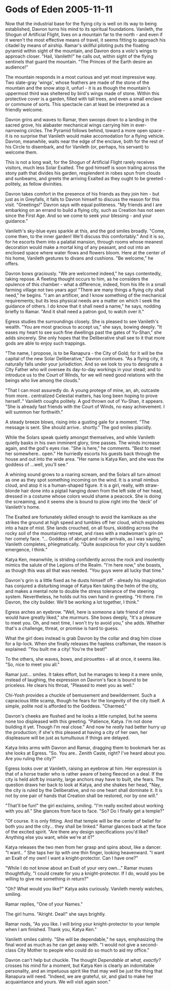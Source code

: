 <!-- TITLE: Gods of Eden 2005-11-11 -->
<!-- SUBTITLE: A game log for Gods of Eden -->

# Gods of Eden 2005-11-11

Now that the industrial base for the flying city is well on its way to being established, Davron turns his mind to its spiritual foundations. Vanileth, the Shogun of Artificial Flight, lives on a mountain far to the north - and even if it weren't the most effective means of travel, it seems fitting to approach his citadel by means of airship. Ramar's skillful piloting puts the floating pyramid within sight of the mountain, and Davron dons a volo's wings to approach closer. "Hail, Vanileth!" he calls out, within sight of the flying sentinels that guard the mountain. "The Princes of the Earth desire an audience!"

The mountain responds in a most curious and yet most impressive way. Two slate-gray 'wings', whose feathers are made of the stone of the mountain and the snow atop it, unfurl - it is as though the mountain's uppermost third was sheltered by bird's wings made of stone. Within this protective cover is a garden, filled with tall trees, and even a small enclave or commune of sorts. This spectacle can at least be interpreted as a friendly welcome.

Davron grins and waves to Ramar, then swoops down to a landing in the sacred grove, his alabaster mechanical wings carrying him in ever-narrowing circles. The Pyramid follows behind, toward a more open space - it is no surprise that Vanileth would make accomodation for a flying vehicle. Davron, meanwhile, waits near the edge of the enclave, both for the rest of his Circle to disembark, and for Vanileth (or, perhaps, his servant) to welcome them.

This is not a long wait, for the Shogun of Artificial Flight rarely receives visitors, much less Solar Exalted. The god himself is soon trailing across the stony path that divides his garden, resplendent in robes spun from clouds and sunbeams, and greets the arriving Exalted as they ought to be greeted - politely, as fellow divinities.

Davron takes comfort in the presence of his friends as they join him - but just as in Greyfalls, it falls to Davron himself to discuss the reason for this visit. "Greetings!" Davron says with equal politeness. "My friends and I are embarking on an errand to build a flying city, such as Creation has not seen since the First Age. And so we come to seek your blessing - and your guidance."

Vanileth's sky-blue eyes sparkle at this, and the god smiles broadly. "Come, come then, to the inner garden! We'll discuss this comfortably." And it is so, for he escorts them into a palatial mansion, through rooms whose meanest decoration would make a mortal king of any peasant, and out into an enclosed space where water flows and flowers bloom. Here at the center of his home, Vanileth gestures to divans and cushions. "Be welcome," he offers.

Davron bows graciously. "We are welcomed indeed," he says contentedly, taking repose. A fleeting thought occurs to him, as he considers the opulence of this chamber - what a difference, indeed, from his life in a small farming village not two years ago! "There are many things a flying city shall need," he begins. "I am an artificer, and I know something of the mechanical requirements; but its less physical needs are a matter on which I seek the guidance of others. I do know that it shall need a name," he says, nodding briefly to Ramar. "And it shall need a patron god, to watch over it."

Egress studies the surroundings closely. She is pleased to see Vanileth's wealth. "You are most gracious to accept us," she says, bowing deeply. "It eases my heart to see such fine dwellings past the gates of Yu-Shan," she adds sincerely. She only hopes that the Deliberative shall see to it that more gods are able to enjoy such trappings.

"The name, I propose, is to be Ranapura - the City of Gold; for it will be the capital of the new Solar Deliberative," Davron continues. "As a flying city, it naturally falls under your jurisdiction. And so we look to you to designate a City Father who will oversee its day-to-day workings in your stead; and to introduce us to the Court of Winds, for we will need good relations with the beings who live among the clouds."

"That I can most assuredly do. A young protege of mine, an, ah, outcaste from more.. centralized Celestial matters, has long been hoping to prove herself.." Vanileth coughs politely. A god thrown out of Yu-Shan, it appears. "She is already fast friends with the Court of Winds, no easy achievement. I will summon her forthwith."

A steady breeze blows, rising into a gusting gale for a moment. "The message is sent. She should arrive.. shortly." The god smiles placidly.

While the Solars speak quietly amongst themselves, and while Vanileth quietly basks in his own imminent glory, time passes. The winds increase again, and the god's eyes rise. "She is here," he comments. "Best to meet her somewhere.. open." He hurriedly escorts his guests back through the house and out into the wide area. "Her name is Katya Ken, and she was the goddess of ...well, you'll see."

A whining sound grows to a roaring scream, and the Solars all turn almost as one as they spot something incoming on the wind. It is a small nimbus cloud, and atop it is a human-shaped figure. It is a girl, really, with straw-blonde hair done into a pigtail hanging down from the left side of her head, dressed in a costume whose colors would shame a peacock. She is doing the screaming, and it seems she is bound to plow right into the 'deck' of Vanileth's home.

The Exalted are fortunately skilled enough to avoid the kamikaze as she strikes the ground at high speed and tumbles off her cloud, which explodes into a haze of mist. She lands crouched, on all fours, skidding across the rocky soil of the mountaintop retreat, and rises with a madwoman's grin on her comely face. "... Goddess of abrupt and rude arrivals, as I was saying," Vanileth completes, phlegmatically. "Quite auspicious for your city's sudden emergence, I think."

Katya Ken, meanwhile, is striding confidently across the rock and insolently mimics the salute of the Legions of the Realm. "I'm here now," she boasts, as though this was all that was needed. "You guys were all lucky that time."

Davron's grin is a little fixed as he dusts himself off - already his imagination has conjured a disturbing image of Katya Ken taking the helm of the city, and makes a mental note to double the stress tolerance of the steering system. Nevertheless, he holds out his own hand in greeting. "Hi there. I'm Davron, the city builder. We'll be working a lot together, I think."

Egress arches an eyebrow. "Well, here is someone a late friend of mine would have greatly liked," she murmurs. She bows deeply, "It's a pleasure to meet you. Oh, and next time, I won't try to avoid you," she adds. Whether that's a challenge, threat, or promise is hard to guess.

What the girl does instead is grab Davron by the collar and drag him close for a lip-lock. When she finally releases the hapless craftsman, the reason is explained: "You built me a city! You're the best!"

To the others, she waves, bows, and pirouettes - all at once, it seems like. "So, nice to meet you all."

Ramar just... smiles. It takes effort, but he manages to keep it a mere smile, instead of laughing, the expression on Davron's face is bound to be priceless. He clears his throat, "Pleased to meet you as well."

Chi-Yosh provides a chuckle of bemusement and bewilderment. Such a capracious little scamp, though he fears for the longevity of the city itself. A simple, polite nod is afforded to the Goddess. "Charmed."

Davron's cheeks are flushed and he looks a little rumpled, but he seems none too displeased with this greeting. "Patience, Katya. I'm not done building it yet. Though I'm real close." And now he _really_ had better hurry up the production; if she's this pleased at having a city of her own, her displeasure will be just as tumultuous if things are delayed.

Katya links arms with Davron and Ramar, dragging them to bookmark her as she looks at Egress. "So. You are.. Zenith Caste, right? I've heard about you. Are you ruling the city?"

Egress looks over at Vanileth, raising an eyebrow at him. Her expression is that of a horse trader who is rather aware of being fleeced on a deal. If the city is held aloft by insanity, large anchors may have to built, she fears. The question draws her back to look at Katya, and she shakes her head, "Nay, the city is ruled by the Deliberative, and no one heart shall dominate it. It is not by one pair of hands that Creation shall be restored, nor by one will."

"That'll be fun!" the girl exclaims, smiling. "I'm really excited about working with you all." She glances from face to face. "So? Do I finally get a temple?"

"Of course. It is only fitting. And that temple will be the center of belief for both you and the city... they shall be linked." Ramar glances back at the face of the excited spirit. "Are there any design specifications you'd like? Anything else you want, while we're at it?"

Katya releases the two men from her grasp and spins about, like a dancer. "I want.. " She taps her lip with one thin finger, looking heavenward. "I want an Exalt of my own! I want a knight-protector. Can I have one?"

"While I do not know about an Exalt of your very own..." Ramar muses thoughtfully, "I could create for you a knight-protector. If I do, would you be willing to give me something in return?"

"Oh? What would you like?" Katya asks curiously. Vanileth merely watches, smiling.

Ramar replies, "One of your Names."

The girl hums. "Alright. Deal!" she says brightly.

Ramar nods, "As you like. I will bring your knight-protector to your temple when I am finished. Thank you, Katya Ken."

Vanileth smiles calmly. "She will be dependable," he says, emphasizing the final word as much as he can get away with. "I would not give a second-class City Mother to people who could do so much to aid my office."

Davron can't help but chuckle. The thought _Dependable at what, exactly?_ crosses his mind for a moment, but Katya Ken is clearly an indomitable personality, and an impetuous spirit like that may well be just the thing that Ranapura will need. "Indeed, we are grateful, sir, and glad to make her acquaintance and yours. We will visit again soon."